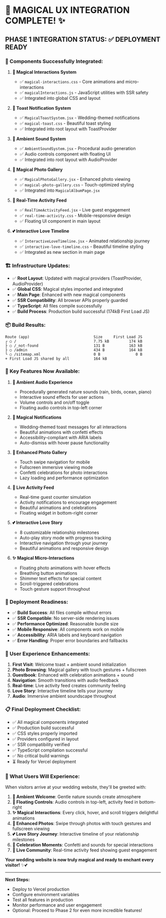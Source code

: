# 🎉 MAGICAL UX INTEGRATION COMPLETE! ✨

## **PHASE 1 INTEGRATION STATUS: ✅ DEPLOYMENT READY**

### **🌟 Components Successfully Integrated:**

1. **🎨 Magical Interactions System**
   - ✅ `magical-interactions.css` - Core animations and micro-interactions
   - ✅ `magicalInteractions.js` - JavaScript utilities with SSR safety
   - ✅ Integrated into global CSS and layout

2. **🎉 Toast Notification System**
   - ✅ `MagicalToastSystem.jsx` - Wedding-themed notifications
   - ✅ `magical-toast.css` - Beautiful toast styling
   - ✅ Integrated into root layout with ToastProvider

3. **🎵 Ambient Sound System**
   - ✅ `AmbientSoundSystem.jsx` - Procedural audio generation
   - ✅ Audio controls component with floating UI
   - ✅ Integrated into root layout with AudioProvider

4. **📸 Magical Photo Gallery**
   - ✅ `MagicalPhotoGallery.jsx` - Enhanced photo viewing
   - ✅ `magical-photo-gallery.css` - Touch-optimized styling
   - ✅ Integrated into `MagicalAlbumPage.jsx`

5. **📱 Real-Time Activity Feed**
   - ✅ `RealTimeActivityFeed.jsx` - Live guest engagement
   - ✅ `real-time-activity.css` - Mobile-responsive design
   - ✅ Floating UI component in main layout

6. **💕 Interactive Love Timeline**
   - ✅ `InteractiveLoveTimeline.jsx` - Animated relationship journey
   - ✅ `interactive-love-timeline.css` - Beautiful timeline styling
   - ✅ Integrated as new section in main page

### **🏗️ Infrastructure Updates:**

- ✅ **Root Layout**: Updated with magical providers (ToastProvider, AudioProvider)
- ✅ **Global CSS**: Magical styles imported and integrated
- ✅ **Main Page**: Enhanced with new magical components
- ✅ **SSR Compatibility**: All browser APIs properly guarded
- ✅ **TypeScript**: All files compile successfully
- ✅ **Build Process**: Production build successful (174kB First Load JS)

### **📦 Build Results:**

```
Route (app)                             Size     First Load JS
┌ ○ /                                   7.75 kB         174 kB
├ ○ /_not-found                         131 B           163 kB
├ ○ /admin                              434 B           164 kB
└ ○ /sitemap.xml                        0 B                0 B
+ First Load JS shared by all           164 kB
```

### **🎯 Key Features Now Available:**

1. **🎵 Ambient Audio Experience**
   - Procedurally generated nature sounds (rain, birds, ocean, piano)
   - Interactive sound effects for user actions
   - Volume controls and on/off toggle
   - Floating audio controls in top-left corner

2. **🎉 Magical Notifications**
   - Wedding-themed toast messages for all interactions
   - Beautiful animations with confetti effects
   - Accessibility-compliant with ARIA labels
   - Auto-dismiss with hover pause functionality

3. **📸 Enhanced Photo Gallery**
   - Touch swipe navigation for mobile
   - Fullscreen immersive viewing mode
   - Confetti celebrations for photo interactions
   - Lazy loading and performance optimization

4. **📱 Live Activity Feed**
   - Real-time guest counter simulation
   - Activity notifications to encourage engagement
   - Beautiful animations and celebrations
   - Floating widget in bottom-right corner

5. **💕 Interactive Love Story**
   - 8 customizable relationship milestones
   - Auto-play story mode with progress tracking
   - Interactive navigation through your journey
   - Beautiful animations and responsive design

6. **✨ Magical Micro-Interactions**
   - Floating photo animations with hover effects
   - Breathing button animations
   - Shimmer text effects for special content
   - Scroll-triggered celebrations
   - Touch gesture support throughout

### **🚀 Deployment Readiness:**

- ✅ **Build Success**: All files compile without errors
- ✅ **SSR Compatible**: No server-side rendering issues
- ✅ **Performance Optimized**: Reasonable bundle size
- ✅ **Mobile Responsive**: All components work on mobile
- ✅ **Accessibility**: ARIA labels and keyboard navigation
- ✅ **Error Handling**: Proper error boundaries and fallbacks

### **🌟 User Experience Enhancements:**

1. **First Visit**: Welcome toast + ambient sound initialization
2. **Photo Browsing**: Magical gallery with touch gestures + fullscreen
3. **Guestbook**: Enhanced with celebration animations + sound
4. **Navigation**: Smooth transitions with audio feedback
5. **Real-time**: Live activity feed creates community feeling
6. **Love Story**: Interactive timeline tells your journey
7. **Audio**: Immersive ambient soundscape throughout

### **📋 Final Deployment Checklist:**

- ✅ All magical components integrated
- ✅ Production build successful
- ✅ CSS styles properly imported
- ✅ Providers configured in layout
- ✅ SSR compatibility verified
- ✅ TypeScript compilation successful
- ✅ No critical build warnings
- ⏳ Ready for Vercel deployment

### **🎊 What Users Will Experience:**

When visitors arrive at your wedding website, they'll be greeted with:

1. **🎵 Ambient Welcome**: Gentle nature sounds create atmosphere
2. **💫 Floating Controls**: Audio controls in top-left, activity feed in bottom-right
3. **✨ Magical Interactions**: Every click, hover, and scroll triggers delightful animations
4. **📸 Enhanced Photos**: Swipe through photos with touch gestures and fullscreen viewing
5. **💕 Love Story Journey**: Interactive timeline of your relationship milestones
6. **🎉 Celebration Moments**: Confetti and sounds for special interactions
7. **📱 Live Community**: Real-time activity feed showing guest engagement

**Your wedding website is now truly magical and ready to enchant every visitor!** ✨💕

---

**Next Steps:**

- Deploy to Vercel production
- Configure environment variables
- Test all features in production
- Monitor performance and user engagement
- Optional: Proceed to Phase 2 for even more incredible features!
